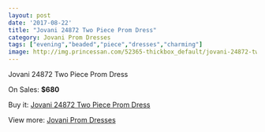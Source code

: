 ```yaml
---
layout: post
date: '2017-08-22'
title: "Jovani 24872 Two Piece Prom Dress"
category: Jovani Prom Dresses
tags: ["evening","beaded","piece","dresses","charming"]
image: http://img.princessan.com/52365-thickbox_default/jovani-24872-two-piece-prom-dress.jpg
---
```

Jovani 24872 Two Piece Prom Dress

On Sales: **$680**
<a href="https://www.princessan.com/en/jovani-prom-dresses/23601-jovani-24872-two-piece-prom-dress.html"><amp-img layout="responsive" width="600" height="600" src="//img.princessan.com/52365-thickbox_default/jovani-24872-two-piece-prom-dress.jpg" alt="Jovani 24872 Two Piece Prom Dress 0" /></a>
<a href="https://www.princessan.com/en/jovani-prom-dresses/23601-jovani-24872-two-piece-prom-dress.html"><amp-img layout="responsive" width="600" height="600" src="//img.princessan.com/52367-thickbox_default/jovani-24872-two-piece-prom-dress.jpg" alt="Jovani 24872 Two Piece Prom Dress 1" /></a>
<a href="https://www.princessan.com/en/jovani-prom-dresses/23601-jovani-24872-two-piece-prom-dress.html"><amp-img layout="responsive" width="600" height="600" src="//img.princessan.com/52366-thickbox_default/jovani-24872-two-piece-prom-dress.jpg" alt="Jovani 24872 Two Piece Prom Dress 2" /></a>

Buy it: [Jovani 24872 Two Piece Prom Dress](https://www.princessan.com/en/jovani-prom-dresses/23601-jovani-24872-two-piece-prom-dress.html "Jovani 24872 Two Piece Prom Dress")

View more: [Jovani Prom Dresses](https://www.princessan.com/en/207-jovani-prom-dresses "Jovani Prom Dresses")